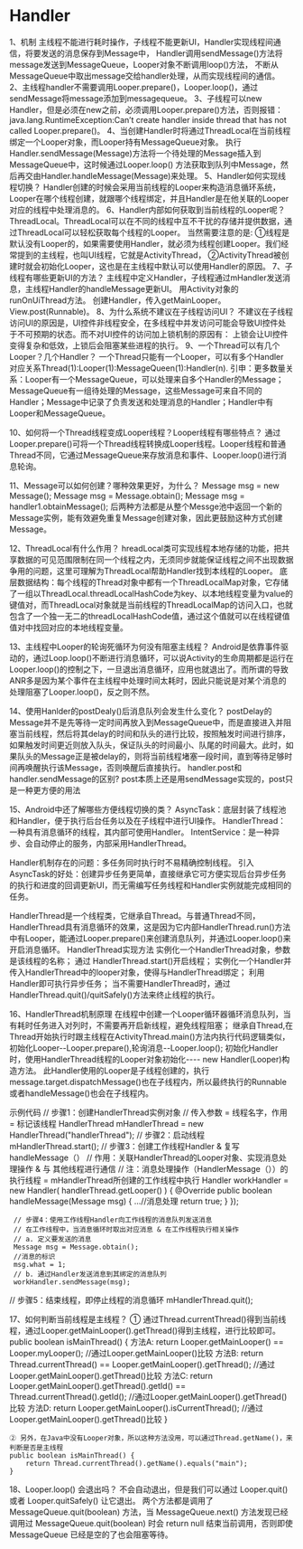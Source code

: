 # Handler
1、机制
   主线程不能进行耗时操作，子线程不能更新UI，Handler实现线程间通信，将要发送的消息保存到Message中，
   Handler调用sendMessage()方法将message发送到MessageQueue，Looper对象不断调用loop()方法，
   不断从MessageQueue中取出message交给handler处理，从而实现线程间的通信。
2、主线程handler不需要调用Looper.prepare()，Looper.loop()，通过sendMessage将message添加到messagequeue。
3、子线程可以new Handler，但是必须在new之前，必须调用Looper.prepare()方法，否则报错：java.lang.RuntimeException:Can’t create handler inside thread that has not called Looper.prepare()。
4、当创建Handler时将通过ThreadLocal在当前线程绑定一个Looper对象，而Looper持有MessageQueue对象。
   执行Handler.sendMessage(Message)方法将一个待处理的Message插入到MessageQueue中，这时候通过Looper.loop()
   方法获取到队列中Message，然后再交由Handler.handleMessage(Message)来处理。
5、Handler如何实现线程切换？
   Handler创建的时候会采用当前线程的Looper来构造消息循环系统，Looper在哪个线程创建，就跟哪个线程绑定，并且Handler是在他关联的Looper对应的线程中处理消息的。
6、Handler内部如何获取到当前线程的Looper呢？
   ThreadLocal。ThreadLocal可以在不同的线程中互不干扰的存储并提供数据，通过ThreadLocal可以轻松获取每个线程的Looper。
   当然需要注意的是:
   ①线程是默认没有Looper的，如果需要使用Handler，就必须为线程创建Looper。我们经常提到的主线程，也叫UI线程，它就是ActivityThread，
   ②ActivityThread被创建时就会初始化Looper，这也是在主线程中默认可以使用Handler的原因。
7、子线程有哪些更新UI的方法？
  主线程中定义Handler，子线程通过mHandler发送消息，主线程Handler的handleMessage更新UI。
  用Activity对象的runOnUiThread方法。 创建Handler，传入getMainLooper。 View.post(Runnable)。
8、为什么系统不建议在子线程访问UI？
  不建议在子线程访问UI的原因是，UI控件非线程安全，在多线程中并发访问可能会导致UI控件处于不可预期的状态。而不对UI控件的访问加上锁机制的原因有：
  上锁会让UI控件变得复杂和低效，上锁后会阻塞某些进程的执行。
9、一个Thread可以有几个Looper？几个Handler？
  一个Thread只能有一个Looper，可以有多个Handler
  对应关系Thread(1):Looper(1):MessageQueen(1):Handler(n).
  引申：更多数量关系：Looper有一个MessageQueue，可以处理来自多个Handler的Message；MessageQueue有一组待处理的Message，这些Message可来自不同的Handler；Message中记录了负责发送和处理消息的Handler；Handler中有Looper和MessageQueue。

10、如何将一个Thread线程变成Looper线程？Looper线程有哪些特点？
  通过Looper.prepare()可将一个Thread线程转换成Looper线程。Looper线程和普通Thread不同，它通过MessageQueue来存放消息和事件、Looper.loop()进行消息轮询。

11、Message可以如何创建？哪种效果更好，为什么？
  Message msg = new Message();
  Message msg = Message.obtain();
  Message msg = handler1.obtainMessage();
  后两种方法都是从整个Messge池中返回一个新的Message实例，能有效避免重复Message创建对象，因此更鼓励这种方式创建Message。

12、ThreadLocal有什么作用？
  hreadLocal类可实现线程本地存储的功能，把共享数据的可见范围限制在同一个线程之内，无须同步就能保证线程之间不出现数据争用的问题，这里可理解为ThreadLocal帮助Handler找到本线程的Looper。
  底层数据结构：每个线程的Thread对象中都有一个ThreadLocalMap对象，它存储了一组以ThreadLocal.threadLocalHashCode为key、以本地线程变量为value的键值对，而ThreadLocal对象就是当前线程的ThreadLocalMap的访问入口，也就包含了一个独一无二的threadLocalHashCode值，通过这个值就可以在线程键值值对中找回对应的本地线程变量。

13、主线程中Looper的轮询死循环为何没有阻塞主线程？
  Android是依靠事件驱动的，通过Loop.loop()不断进行消息循环，可以说Activity的生命周期都是运行在 Looper.loop()的控制之下，一旦退出消息循环，应用也就退出了。而所谓的导致ANR多是因为某个事件在主线程中处理时间太耗时，因此只能说是对某个消息的处理阻塞了Looper.loop()，反之则不然。

14、使用Hanlder的postDealy()后消息队列会发生什么变化？
  postDelay的Message并不是先等待一定时间再放入到MessageQueue中，而是直接进入并阻塞当前线程，然后将其delay的时间和队头的进行比较，按照触发时间进行排序，如果触发时间更近则放入队头，保证队头的时间最小、队尾的时间最大。此时，如果队头的Message正是被delay的，则将当前线程堵塞一段时间，直到等待足够时间再唤醒执行该Message，否则唤醒后直接执行。
  handler.post和handler.sendMessage的区别? post本质上还是用sendMessage实现的，post只是一种更方便的用法

15、Android中还了解哪些方便线程切换的类？
  AsyncTask：底层封装了线程池和Handler，便于执行后台任务以及在子线程中进行UI操作。
  HandlerThread：一种具有消息循环的线程，其内部可使用Handler。
  IntentService：是一种异步、会自动停止的服务，内部采用HandlerThread。

  Handler机制存在的问题：多任务同时执行时不易精确控制线程。
  引入AsyncTask的好处：创建异步任务更简单，直接继承它可方便实现后台异步任务的执行和进度的回调更新UI，而无需编写任务线程和Handler实例就能完成相同的任务。

  HandlerThread是一个线程类，它继承自Thread。与普通Thread不同，HandlerThread具有消息循环的效果，这是因为它内部HandlerThread.run()方法中有Looper，能通过Looper.prepare()来创建消息队列，并通过Looper.loop()来开启消息循环。
  HandlerThread实现方法
  实例化一个HandlerThread对象，参数是该线程的名称；
  通过 HandlerThread.start()开启线程；
  实例化一个Handler并传入HandlerThread中的looper对象，使得与HandlerThread绑定；
  利用Handler即可执行异步任务；
  当不需要HandlerThread时，通过HandlerThread.quit()/quitSafely()方法来终止线程的执行。

16、HandlerThread机制原理
   在线程中创建一个Looper循环器循环消息队列，当有耗时任务进入对列时，不需要再开启新线程，避免线程阻塞；
   继承自Thread,在Thread开始执行时跟主线程在ActivityThread.main()方法内执行代码逻辑类似，初始化Looper--Looper.prepare(),轮询消息--Looper.loop();
   初始化Handler时，使用HandlerThread线程的Looper对象初始化---- new Handler(Looper)构造方法。
   此Handler使用的Looper是子线程创建的，执行message.target.dispatchMessage()也在子线程内，所以最终执行的Runnable或者handleMessage()也会在子线程内。

   示例代码
     // 步骤1：创建HandlerThread实例对象
     // 传入参数 = 线程名字，作用 = 标记该线程
     HandlerThread mHandlerThread = new HandlerThread("handlerThread");
     // 步骤2：启动线程
     mHandlerThread.start();
     // 步骤3：创建工作线程Handler & 复写handleMessage（）
     // 作用：关联HandlerThread的Looper对象、实现消息处理操作 & 与 其他线程进行通信
     // 注：消息处理操作（HandlerMessage（））的执行线程 = mHandlerThread所创建的工作线程中执行
     Handler workHandler = new Handler( handlerThread.getLooper() ) {
               @Override
               public boolean handleMessage(Message msg) {
                   ...//消息处理
                   return true;
               }
           });

     // 步骤4：使用工作线程Handler向工作线程的消息队列发送消息
     // 在工作线程中，当消息循环时取出对应消息 & 在工作线程执行相关操作
     // a. 定义要发送的消息
     Message msg = Message.obtain();
     //消息的标识
     msg.what = 1;
     // b. 通过Handler发送消息到其绑定的消息队列
     workHandler.sendMessage(msg);

   // 步骤5：结束线程，即停止线程的消息循环
     mHandlerThread.quit();

17、如何判断当前线程是主线程？
    ① 通过Thread.currentThread()得到当前线程，通过Looper.getMainLooper().getThread()得到主线程，进行比较即可。
    public boolean isMainThread() {
        方法A: return Looper.getMainLooper() == Looper.myLooper(); //通过Looper.getMainLooper()比较
        方法B: return Thread.currentThread() == Looper.getMainLooper().getThread(); //通过Looper.getMainLooper().getThread()比较
        方法C: return Looper.getMainLooper().getThread().getId() == Thread.currentThread().getId(); //通过Looper.getMainLooper().getThread()比较
        方法D: return Looper.getMainLooper().isCurrentThread(); //通过Looper.getMainLooper().getThread()比较
    }

    ② 另外，在Java中没有Looper对象，所以这种方法没用，可以通过Thread.getName()，来判断是否是主线程
    public boolean isMainThread() {
        return Thread.currentThread().getName().equals("main");
    }

18、Looper.loop() 会退出吗？
   不会自动退出，但是我们可以通过 Looper.quit() 或者 Looper.quitSafely() 让它退出。
   两个方法都是调用了 MessageQueue.quit(boolean) 方法，当 MessageQueue.next() 方法发现已经调用过 MessageQueue.quit(boolean) 时会 return null 结束当前调用，否则即使 MessageQueue 已经是空的了也会阻塞等待。
